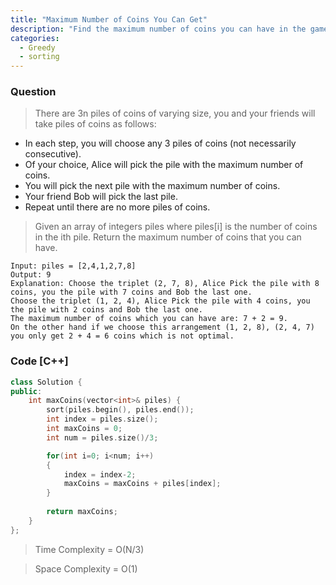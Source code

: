 ```yaml
---
title: "Maximum Number of Coins You Can Get"
description: "Find the maximum number of coins you can have in the game"
categories:
  - Greedy
  - sorting
---
```


### Question

> There are 3n piles of coins of varying size, you and your friends will take piles of coins as follows:

- In each step, you will choose any 3 piles of coins (not necessarily consecutive).
- Of your choice, Alice will pick the pile with the maximum number of coins.
- You will pick the next pile with the maximum number of coins.
- Your friend Bob will pick the last pile.
- Repeat until there are no more piles of coins.

> Given an array of integers piles where piles[i] is the number of coins in the ith pile. Return the maximum number of coins that you can have.

```
Input: piles = [2,4,1,2,7,8]
Output: 9
Explanation: Choose the triplet (2, 7, 8), Alice Pick the pile with 8 coins, you the pile with 7 coins and Bob the last one.
Choose the triplet (1, 2, 4), Alice Pick the pile with 4 coins, you the pile with 2 coins and Bob the last one.
The maximum number of coins which you can have are: 7 + 2 = 9.
On the other hand if we choose this arrangement (1, 2, 8), (2, 4, 7) you only get 2 + 4 = 6 coins which is not optimal.
```

### Code [C++]

```cpp
class Solution {
public:
    int maxCoins(vector<int>& piles) {
        sort(piles.begin(), piles.end());
        int index = piles.size();
        int maxCoins = 0;
        int num = piles.size()/3;

        for(int i=0; i<num; i++)
        {
            index = index-2;
            maxCoins = maxCoins + piles[index];
        }
        
        return maxCoins;
    }
};
```

> Time Complexity = O(N/3)

> Space Complexity = O(1)
